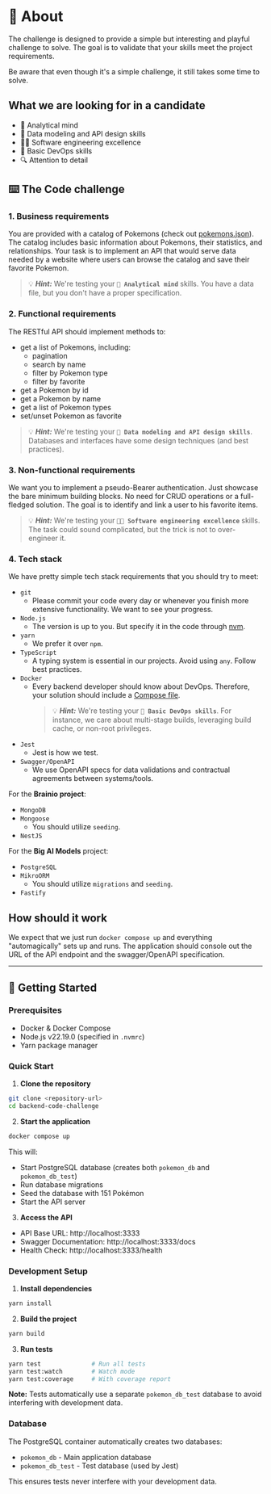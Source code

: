 # 📖 About

The challenge is designed to provide a simple but interesting and playful challenge to solve. The goal is to validate that your skills meet the project requirements.

Be aware that even though it's a simple challenge, it still takes some time to solve.

## What we are looking for in a candidate

-   🧠 Analytical mind
-   📐 Data modeling and API design skills
-   👨‍💻 Software engineering excellence
-   🔌 Basic DevOps skills
-   🔍 Attention to detail

## ⌨️ The Code challenge

### 1. Business requirements

You are provided with a catalog of Pokemons (check out [pokemons.json](./pokemons.json)). The catalog includes basic information about Pokemons, their statistics, and relationships. Your task is to implement an API that would serve data needed by a website where users can browse the catalog and save their favorite Pokemon.

> 💡 **_Hint:_** We're testing your **`🧠 Analytical mind`** skills. You have a data file, but you don't have a proper specification.

### 2. Functional requirements

The RESTful API should implement methods to:

-   get a list of Pokemons, including:
    -   pagination
    -   search by name
    -   filter by Pokemon type
    -   filter by favorite
-   get a Pokemon by id
-   get a Pokemon by name
-   get a list of Pokemon types
-   set/unset Pokemon as favorite

> 💡 **_Hint:_** We're testing your **`📐 Data modeling and API design skills`**. Databases and interfaces have some design techniques (and best practices).

### 3. Non-functional requirements

We want you to implement a pseudo-Bearer authentication. Just showcase the bare minimum building blocks. No need for CRUD operations or a full-fledged solution. The goal is to identify and link a user to his favorite items.

> 💡 **_Hint:_** We're testing your **`👨‍💻 Software engineering excellence`** skills. The task could sound complicated, but the trick is not to over-engineer it.

### 4. Tech stack

We have pretty simple tech stack requirements that you should try to meet:

-   `git`
    -   Please commit your code every day or whenever you finish more extensive functionality. We want to see your progress.
-   `Node.js`
    -   The version is up to you. But specify it in the code through [nvm](https://github.com/nvm-sh/nvm).
-   `yarn`
    -   We prefer it over `npm`.
-   `TypeScript`
    -   A typing system is essential in our projects. Avoid using `any`. Follow best practices.
-   `Docker`
    -   Every backend developer should know about DevOps. Therefore, your solution should include a [Compose file](https://docs.docker.com/compose/compose-file/03-compose-file/).
        > 💡 **_Hint:_** We're testing your **`🔌 Basic DevOps skills`**. For instance, we care about multi-stage builds, leveraging build cache, or non-root privileges.
-   `Jest`
    -   Jest is how we test.
-   `Swagger/OpenAPI`
    -   We use OpenAPI specs for data validations and contractual agreements between systems/tools.

For the **Brainio project**:

-   `MongoDB`
-   `Mongoose`
    -   You should utilize `seeding`.
-   `NestJS`

For the **Big AI Models** project:

-   `PostgreSQL`
-   `MikroORM`
    -   You should utilize `migrations` and `seeding`.
-   `Fastify`

## How should it work

We expect that we just run `docker compose up` and everything "automagically" sets up and runs. The application should console out the URL of the API endpoint and the swagger/OpenAPI specification.

---

## 🚀 Getting Started

### Prerequisites

-   Docker & Docker Compose
-   Node.js v22.19.0 (specified in `.nvmrc`)
-   Yarn package manager

### Quick Start

1. **Clone the repository**

```bash
git clone <repository-url>
cd backend-code-challenge
```

2. **Start the application**

```bash
docker compose up
```

This will:

-   Start PostgreSQL database (creates both `pokemon_db` and `pokemon_db_test`)
-   Run database migrations
-   Seed the database with 151 Pokémon
-   Start the API server

3. **Access the API**

-   API Base URL: http://localhost:3333
-   Swagger Documentation: http://localhost:3333/docs
-   Health Check: http://localhost:3333/health

### Development Setup

1. **Install dependencies**

```bash
yarn install
```

2. **Build the project**

```bash
yarn build
```

3. **Run tests**

```bash
yarn test              # Run all tests
yarn test:watch        # Watch mode
yarn test:coverage     # With coverage report
```

**Note:** Tests automatically use a separate `pokemon_db_test` database to avoid interfering with development data.

### Database

The PostgreSQL container automatically creates two databases:

-   `pokemon_db` - Main application database
-   `pokemon_db_test` - Test database (used by Jest)

This ensures tests never interfere with your development data.

